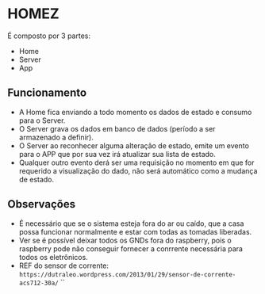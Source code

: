 # HOMEZ

É composto por 3 partes:

- Home
- Server
- App

## Funcionamento
- A Home fica enviando a todo momento os dados de estado e consumo para o Server.
- O Server grava os dados em banco de dados (período a ser armazenado a definir).
- O Server ao reconhecer alguma alteração de estado, emite um evento para o APP que por sua vez irá atualizar sua lista de estado.
- Qualquer outro evento derá ser uma requisição no momento em que for requerido a visualização do dado, não será automático como a mudança de estado.

## Observações
- É necessário que se o sistema esteja fora do ar ou caído, que a casa possa funcionar normalmente e estar com todas as tomadas liberadas.
- Ver se é possível deixar todos os GNDs fora do raspberry, pois o raspberry pode não conseguir fornecer a conrrente necessária para todos os eletrônicos.
- REF do sensor de corrente: `https://dutraleo.wordpress.com/2013/01/29/sensor-de-corrente-acs712-30a/` ``
